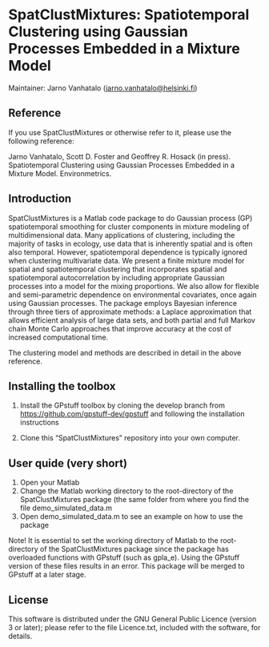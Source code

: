 # SpatClustMixtures: Spatiotemporal Clustering using Gaussian Processes Embedded in a Mixture Model

Maintainer: Jarno Vanhatalo (jarno.vanhatalo@helsinki.fi)

## Reference

If you use SpatClustMixtures or otherwise refer to it, please use the following reference:

Jarno Vanhatalo, Scott D. Foster and Geoffrey R. Hosack (in press). Spatiotemporal Clustering using Gaussian Processes Embedded in a Mixture Model. Environmetrics.

## Introduction 

SpatClustMixtures is a Matlab code package to do Gaussian process (GP) spatiotemporal smoothing for cluster components in mixture modeling of multidimensional data. Many applications of clustering, including the majority of tasks in ecology, use data that is inherently spatial and is often also temporal. However, spatiotemporal dependence is typically ignored when clustering multivariate data. We present a finite mixture model for spatial and spatiotemporal clustering that incorporates spatial and spatiotemporal autocorrelation by including appropriate Gaussian processes into a model for the mixing proportions. We also allow for flexible and semi-parametric dependence on environmental covariates, once again using Gaussian processes. The package employs Bayesian inference through three tiers of approximate methods: a Laplace approximation that allows efficient analysis of large data sets, and both partial and full Markov chain Monte Carlo approaches that improve accuracy at the cost of increased computational time. 

The clustering model and methods are described in detail in the above reference.


## Installing the toolbox 

1) Install the GPstuff toolbox by cloning the develop branch from <https://github.com/gpstuff-dev/gpstuff> and following the installation instructions
   
2) Clone this “SpatClustMixtures” repository into your own computer.  

## User quide (very short)

1) Open your Matlab
2) Change the Matlab working directory to the root-directory of the SpatClustMixtures package (the same folder from where you find the file demo_simulated_data.m
3) Open demo_simulated_data.m to see an example on how to use the package

Note! It is essential to set the working directory of Matlab to the root-directory of the SpatClustMixtures package since the package has overloaded functions with GPstuff (such as gpla_e). Using the GPstuff version of these files results in an error. This package will be merged to GPstuff at a later stage.

## License 
This software is distributed under the GNU General Public Licence (version 3 or later); please refer to the file Licence.txt, included with the software, for details.
